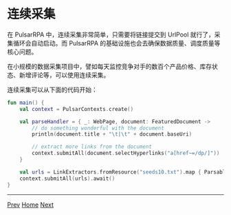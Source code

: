 连续采集
=

在 PulsarRPA 中，连续采集非常简单，只需要将链接提交到 UrlPool 就行了，采集循环会自动启动。而 PulsarRPA 的基础设施也会去确保数据质量、调度质量等核心问题。

在小规模的数据采集项目中，譬如每天监控竞争对手的数百个产品价格、库存状态、新增评论等，可以使用连续采集。

连续采集可以从下面的代码开始：

```kotlin
fun main() {
    val context = PulsarContexts.create()

    val parseHandler = { _: WebPage, document: FeaturedDocument ->
        // do something wonderful with the document
        println(document.title + "\t|\t" + document.baseUri)

        // extract more links from the document
        context.submitAll(document.selectHyperlinks("a[href~=/dp/]"))
    }

    val urls = LinkExtractors.fromResource("seeds10.txt").map { ParsableHyperlink("$it -refresh", parseHandler) }
    context.submitAll(urls).await()
}
```

------

[Prev](7Kotlin-style-async.md) [Home](1home.md) [Next](9event-handling.md)
